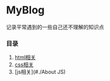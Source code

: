 # MyBlog
记录平常遇到的一些自己还不理解的知识点

### 目录
1. [html相关](./aboutHTML)
2. [css相关](./AboutCss)
3. [js相关](#./About JS)

